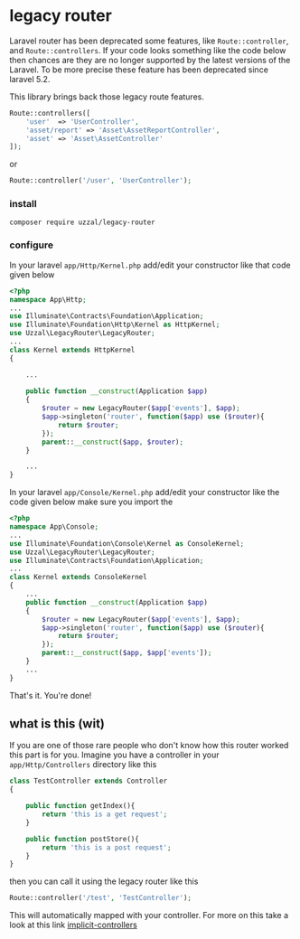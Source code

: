 # legacy router

Laravel router has been deprecated some features, like `Route::controller`, 
and `Route::controllers`. If your code looks something like the code below then chances are 
they are no longer supported by the latest versions of the Laravel. To be more precise
these feature has been deprecated since laravel 5.2.

This library brings back those legacy route features.

```php
Route::controllers([
    'user'  => 'UserController',        
    'asset/report' => 'Asset\AssetReportController',
    'asset' => 'Asset\AssetController'        
]);
``` 
or
```php
Route::controller('/user', 'UserController');
```

### install

```
composer require uzzal/legacy-router
```

### configure
In your laravel `app/Http/Kernel.php` add/edit your constructor like that code given below

```php
<?php
namespace App\Http;
...
use Illuminate\Contracts\Foundation\Application;
use Illuminate\Foundation\Http\Kernel as HttpKernel;
use Uzzal\LegacyRouter\LegacyRouter;
...
class Kernel extends HttpKernel
{

    ...
    
    public function __construct(Application $app)
    {
        $router = new LegacyRouter($app['events'], $app);
        $app->singleton('router', function($app) use ($router){
            return $router;
        });
        parent::__construct($app, $router);
    }

    ...
}
```

In your laravel `app/Console/Kernel.php` add/edit your constructor like the code given below
make sure you import the  

```php
<?php
namespace App\Console;
...
use Illuminate\Foundation\Console\Kernel as ConsoleKernel;
use Uzzal\LegacyRouter\LegacyRouter;
use Illuminate\Contracts\Foundation\Application;
...
class Kernel extends ConsoleKernel
{
    ...    
    public function __construct(Application $app)
    {
        $router = new LegacyRouter($app['events'], $app);
        $app->singleton('router', function($app) use ($router){
            return $router;
        });
        parent::__construct($app, $app['events']);
    }
    ...    
}
```

That's it. You're done!

## what is this (wit)
If you are one of those rare people who don't know how this router worked this part is for you.
Imagine you have a controller in your `app/Http/Controllers` directory like this
```php
class TestController extends Controller
{

    public function getIndex(){
        return 'this is a get request';
    }

    public function postStore(){
        return 'this is a post request';
    }
}
```
then you can call it using the legacy router like this
```php
Route::controller('/test', 'TestController');
```
This will automatically mapped with your controller. For more on this take a look at this link
[implicit-controllers](https://laravel.com/docs/5.0/controllers#implicit-controllers)
